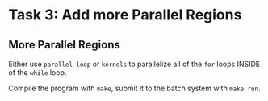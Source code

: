 # Task 3: Add more Parallel Regions

## More Parallel Regions

Either use `parallel loop` or `kernels` to parallelize all of the `for` loops INSIDE of the `while` loop.

Compile the program with `make`, submit it to the batch system with `make run`.

